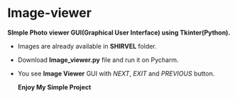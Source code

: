 # Image-viewer

**SImple Photo viewer GUI(Graphical User Interface) using Tkinter(Python).**
- Images are already available in **SHIRVEL** folder.
- Download **Image_viewer.py** file and run it on Pycharm.
- You see **Image Viewer** GUI with *NEXT*, *EXIT* and *PREVIOUS* button.

     **Enjoy My Simple Project**
